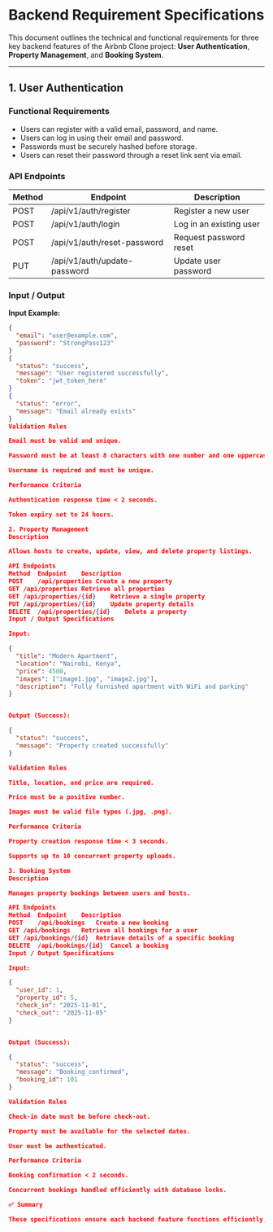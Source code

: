 # Backend Requirement Specifications

This document outlines the technical and functional requirements for three key backend features of the Airbnb Clone project: **User Authentication**, **Property Management**, and **Booking System**.

---

## 1. User Authentication

### Functional Requirements
- Users can register with a valid email, password, and name.
- Users can log in using their email and password.
- Passwords must be securely hashed before storage.
- Users can reset their password through a reset link sent via email.

### API Endpoints
| Method | Endpoint | Description |
|--------|-----------|-------------|
| POST | /api/v1/auth/register | Register a new user |
| POST | /api/v1/auth/login | Log in an existing user |
| POST | /api/v1/auth/reset-password | Request password reset |
| PUT | /api/v1/auth/update-password | Update user password |

### Input / Output
**Input Example:**
```json
{
  "email": "user@example.com",
  "password": "StrongPass123"
}
{
  "status": "success",
  "message": "User registered successfully",
  "token": "jwt_token_here"
}
{
  "status": "error",
  "message": "Email already exists"
}
Validation Rules

Email must be valid and unique.

Password must be at least 8 characters with one number and one uppercase letter.

Username is required and must be unique.

Performance Criteria

Authentication response time < 2 seconds.

Token expiry set to 24 hours.

2. Property Management
Description

Allows hosts to create, update, view, and delete property listings.

API Endpoints
Method	Endpoint	Description
POST	/api/properties	Create a new property
GET	/api/properties	Retrieve all properties
GET	/api/properties/{id}	Retrieve a single property
PUT	/api/properties/{id}	Update property details
DELETE	/api/properties/{id}	Delete a property
Input / Output Specifications

Input:

{
  "title": "Modern Apartment",
  "location": "Nairobi, Kenya",
  "price": 4500,
  "images": ["image1.jpg", "image2.jpg"],
  "description": "Fully furnished apartment with WiFi and parking"
}


Output (Success):

{
  "status": "success",
  "message": "Property created successfully"
}

Validation Rules

Title, location, and price are required.

Price must be a positive number.

Images must be valid file types (.jpg, .png).

Performance Criteria

Property creation response time < 3 seconds.

Supports up to 10 concurrent property uploads.

3. Booking System
Description

Manages property bookings between users and hosts.

API Endpoints
Method	Endpoint	Description
POST	/api/bookings	Create a new booking
GET	/api/bookings	Retrieve all bookings for a user
GET	/api/bookings/{id}	Retrieve details of a specific booking
DELETE	/api/bookings/{id}	Cancel a booking
Input / Output Specifications

Input:

{
  "user_id": 1,
  "property_id": 5,
  "check_in": "2025-11-01",
  "check_out": "2025-11-05"
}


Output (Success):

{
  "status": "success",
  "message": "Booking confirmed",
  "booking_id": 101
}

Validation Rules

Check-in date must be before check-out.

Property must be available for the selected dates.

User must be authenticated.

Performance Criteria

Booking confirmation < 2 seconds.

Concurrent bookings handled efficiently with database locks.

✅ Summary

These specifications ensure each backend feature functions efficiently, securely, and meets the needs of both users and hosts
